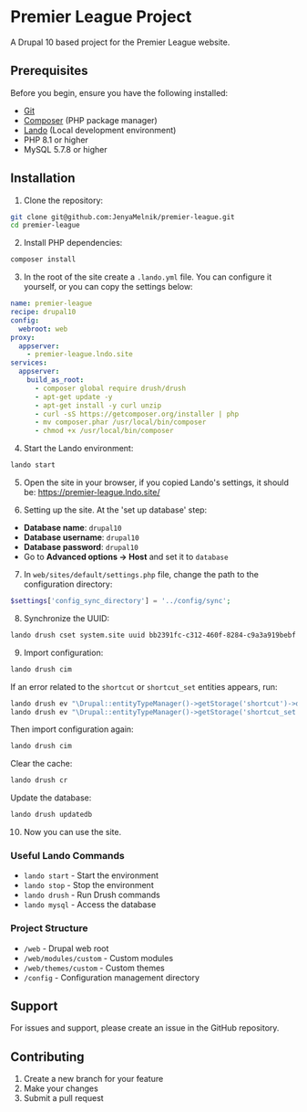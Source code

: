 # Premier League Project

A Drupal 10 based project for the Premier League website.

## Prerequisites

Before you begin, ensure you have the following installed:

- [Git](https://git-scm.com/)
- [Composer](https://getcomposer.org/) (PHP package manager)
- [Lando](https://lando.dev/) (Local development environment)
- PHP 8.1 or higher
- MySQL 5.7.8 or higher

## Installation

1. Clone the repository:

```bash
git clone git@github.com:JenyaMelnik/premier-league.git
cd premier-league
```

2. Install PHP dependencies:

```bash
composer install
```

3. In the root of the site create a `.lando.yml` file. You can configure it yourself, or you can copy the settings below:

```yaml
name: premier-league
recipe: drupal10
config:
  webroot: web
proxy:
  appserver:
    - premier-league.lndo.site
services:
  appserver:
    build_as_root:
      - composer global require drush/drush
      - apt-get update -y
      - apt-get install -y curl unzip
      - curl -sS https://getcomposer.org/installer | php
      - mv composer.phar /usr/local/bin/composer
      - chmod +x /usr/local/bin/composer
```

4. Start the Lando environment:

```bash
lando start
```

5. Open the site in your browser, if you copied Lando's settings, it should be: https://premier-league.lndo.site/

6. Setting up the site. At the 'set up database' step:

- **Database name**: `drupal10`
- **Database username**: `drupal10`
- **Database password**: `drupal10`
- Go to **Advanced options → Host** and set it to `database`

7. In `web/sites/default/settings.php` file, change the path to the configuration directory:

```php
$settings['config_sync_directory'] = '../config/sync';
```

8. Synchronize the UUID:

```bash
lando drush cset system.site uuid bb2391fc-c312-460f-8284-c9a3a919bebf
```

9. Import configuration:

```bash
lando drush cim
```

If an error related to the `shortcut` or `shortcut_set` entities appears, run:

```bash
lando drush ev "\Drupal::entityTypeManager()->getStorage('shortcut')->delete(\Drupal::entityTypeManager()->getStorage('shortcut')->loadMultiple());"
lando drush ev "\Drupal::entityTypeManager()->getStorage('shortcut_set')->delete(\Drupal::entityTypeManager()->getStorage('shortcut_set')->loadMultiple());"
```

Then import configuration again:

```bash
lando drush cim
```

Clear the cache:

```bash
lando drush cr
```

Update the database:

```bash
lando drush updatedb
```

10. Now you can use the site.

### Useful Lando Commands

- `lando start` - Start the environment
- `lando stop` - Stop the environment
- `lando drush` - Run Drush commands
- `lando mysql` - Access the database

### Project Structure

- `/web` - Drupal web root
- `/web/modules/custom` - Custom modules
- `/web/themes/custom` - Custom themes
- `/config` - Configuration management directory

## Support

For issues and support, please create an issue in the GitHub repository.

## Contributing

1. Create a new branch for your feature
2. Make your changes
3. Submit a pull request
